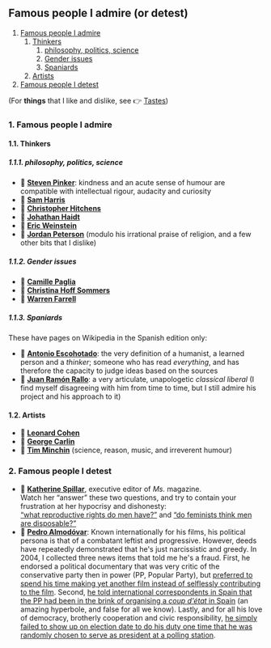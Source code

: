 ## Famous people I admire (or detest)

1. [Famous people I admire](#1-famous-people-i-admire)
   1. [Thinkers](#11-thinkers)
      1. [philosophy, politics, science](#111-philosophy-politics-science)
      1. [Gender issues](#112-gender-issues)
      1. [Spaniards](#113-spaniards)
   1. [Artists](#12-artists)
1. [Famous people I detest](#2-famous-people-i-detest)

(For **things** that I like and dislike, see <span class="icon ref">👉</span>&nbsp;[Tastes](tastes.md))

### 1. Famous people I admire

#### 1.1. Thinkers

##### 1.1.1. philosophy, politics, science

* <span class="icon name">👤</span>&nbsp;[**Steven Pinker**](https://en.wikipedia.org/wiki/Steven_Pinker): kindness and an acute sense of humour
  are compatible with intellectual rigour, audacity and curiosity
* <span class="icon name">👤</span>&nbsp;[**Sam Harris**](https://en.wikipedia.org/wiki/Sam_Harris)
* <span class="icon name">👤</span>&nbsp;[**Christopher Hitchens**](https://en.wikipedia.org/wiki/Christopher_Hitchens)
* <span class="icon name">👤</span>&nbsp;[**Johathan Haidt**](https://en.wikipedia.org/wiki/Jonathan_Haidt)
* <span class="icon name">👤</span>&nbsp;[**Eric Weinstein**](https://en.wikipedia.org/wiki/Eric_Weinstein)
* <span class="icon name">👤</span>&nbsp;[**Jordan Peterson**](https://en.wikipedia.org/wiki/Jordan_Peterson) (modulo his irrational praise of religion, and a
  few other bits that I dislike)

##### 1.1.2. Gender issues

* <span class="icon name">👤</span>&nbsp;[**Camille Paglia**](https://en.wikipedia.org/wiki/Camille_Paglia)
* <span class="icon name">👤</span>&nbsp;[**Christina Hoff Sommers**](https://en.wikipedia.org/wiki/Christina_Hoff_Sommers)
* <span class="icon name">👤</span>&nbsp;[**Warren Farrell**](https://en.wikipedia.org/wiki/Warren_Farrell)

##### 1.1.3. Spaniards

These have pages on Wikipedia in the Spanish edition only:

* <span class="icon name">👤</span>&nbsp;[**Antonio Escohotado**](https://es.wikipedia.org/wiki/Antonio_Escohotado): the very definition of a
  humanist, a learned person and a *thinker*; someone who has read *everything*, and has therefore the capacity to judge ideas based on the sources
* <span class="icon name">👤</span>&nbsp;[**Juan Ramón Rallo**](https://es.wikipedia.org/wiki/Juan_Ram%C3%B3n_Rallo): a very articulate,
  unapologetic *classical liberal* (I find myself disagreeing with him from time to time, but I still admire his project and his approach to it)

#### 1.2. Artists

* <span class="icon name">👤</span>&nbsp;[**Leonard Cohen**](https://en.wikipedia.org/wiki/Leonard_Cohen)
* <span class="icon name">👤</span>&nbsp;[**George Carlin**](https://en.wikipedia.org/wiki/George_Carlin)
* <span class="icon name">👤</span>&nbsp;[**Tim Minchin**](https://en.wikipedia.org/wiki/Tim_Minchin) (science, reason, music, and irreverent humour)

### 2. Famous people I detest

* <span class="icon name">👤</span>&nbsp;[**Katherine Spillar**](https://en.wikipedia.org/wiki/Katherine_Spillar), executive editor of *Ms.*
  magazine.  
  Watch her &ldquo;answer&rdquo; these two questions, and try to contain your frustration at her hypocrisy and dishonesty:  
  [&ldquo;what reproductive rights do men have?&rdquo;](https://www.youtube.com/watch?v=8uyxANb6Ne0) and
  [&ldquo;do feminists think men are disposable?&rdquo;](https://www.youtube.com/watch?v=wQr-XGM6vQo)
* <span class="icon name">👤</span>&nbsp;[**Pedro Almodóvar**](https://en.wikipedia.org/wiki/Pedro_Almod%C3%B3var): Known internationally for
  his films, his political persona is that of a combatant leftist and progressive. However, deeds have repeatedly demonstrated that he's just narcissistic and
  greedy.
  In 2004, I collected three news items that told me he's a fraud.
  First, he endorsed a political documentary that was very critic of the conservative party then in power (PP, Popular Party), but [preferred to spend his time
  making yet another film instead of selflessly contributing to the film](https://elpais.com/diario/2004/03/06/espectaculos/1078527601_850215.html).
  Second, [he told international correspondents in Spain that the PP had been in the brink of organising a *coup
  d'état* in Spain](http://www.elmundo.es/elmundo/2004/03/17/espana/1079512374.html) (an amazing hyperbole, and false for all we know).
  Lastly, and for all his love of democracy, brotherly cooperation and civic responsibility, [he simply failed to show up on election date to do his duty one
  time that he was randomly chosen to serve as president at a polling station](http://www.elmundo.es/elmundo/2004/03/18/espana/1079604571.html).
